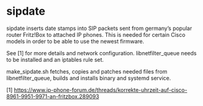 # sipdate

sipdate inserts date stamps into SIP packets sent from germany’s popular router Fritz!Box
to attached IP phones. This is needed for certain Cisco models in order to be able to use the newest firmware.

See [1] for more details and network configuration.
libnetfilter_queue needs to be installed and an iptables rule set.

make_sipdate.sh fetches, copies and patches needed files from libnetfilter_queue,
builds and installs binary and systemd service.

[1] https://www.ip-phone-forum.de/threads/korrekte-uhrzeit-auf-cisco-8961-9951-9971-an-fritzbox.289093
